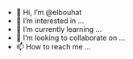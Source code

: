 - 👋 Hi, I’m @elbouhat
- 👀 I’m interested in ...
- 🌱 I’m currently learning ...
- 💞️ I’m looking to collaborate on ...
- 📫 How to reach me ...

<!---
elbouhat/elbouhat is a ✨ special ✨ repository because its `README.md` (this file) appears on your GitHub profile.
You can click the Preview link to take a look at your changes.
--->
